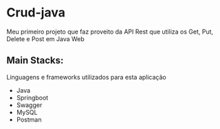 # Crud-java
Meu primeiro projeto que faz proveito da API Rest que utiliza os Get, Put, Delete e Post em Java Web
&nbsp;


## Main Stacks:
Linguagens e frameworks utilizados para esta aplicação

- Java
- Springboot
- Swagger
- MySQL
- Postman
